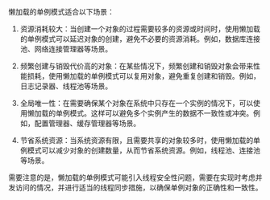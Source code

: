 懒加载的单例模式适合以下场景：

1. 资源消耗较大：当创建一个对象的过程需要较多的资源或时间时，使用懒加载的单例模式可以延迟对象的创建，避免不必要的资源消耗。例如，数据库连接池、网络连接管理器等场景。

2. 频繁创建与销毁代价高的对象：在某些情况下，频繁创建和销毁对象会带来性能损耗，使用懒加载的单例模式可以复用对象，避免重复创建和销毁。例如，日志记录器、线程池等场景。

3. 全局唯一性：在需要确保某个对象在系统中只存在一个实例的情况下，可以使用懒加载的单例模式。这样可以避免多个实例产生的数据不一致性或冲突。例如，配置管理器、缓存管理器等场景。

4. 节省系统资源：当系统资源有限，且需要共享的对象较多时，使用懒加载的单例模式可以减少对象的创建数量，从而节省系统资源。例如，线程池、连接池等场景。

需要注意的是，懒加载的单例模式可能引入线程安全性问题，需要在实现时考虑并发访问的情况，并进行适当的线程同步措施，以确保单例对象的正确性和一致性。